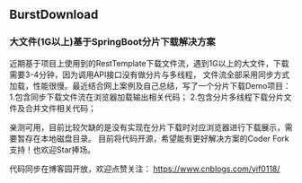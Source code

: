## BurstDownload
### 大文件(1G以上)基于SpringBoot分片下载解决方案
近期基于项目上使用到的RestTemplate下载文件流，遇到1G以上的大文件，下载需要3-4分钟，因为调用API接口没有做分片与多线程，
文件流全部采用同步方式加载，性能很慢。最近结合网上案例及自己总结，写了一个分片下载Demo项目：
1.包含同步下载文件流在浏览器加载输出相关代码；
2.包含分片多线程下载分片文件及合并文件相关代码；

亲测可用，目前比较欠缺的是没有实现在分片下载时对应浏览器进行下载展示，需要暂存在本地磁盘目录。
目前将代码开源，希望能有更好解决方案的Coder Fork支持！也欢迎Star捧场。

代码同步在博客园开放，欢迎点赞关注：
https://www.cnblogs.com/yif0118/
